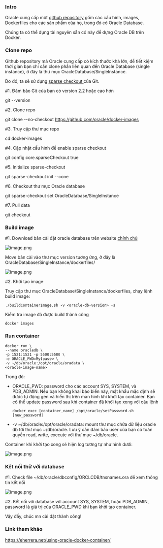 ### Intro

Oracle cung cấp một [github repository](https://github.com/oracle/docker-images) gồm các cấu hình, images, Dockerfiles cho các sản phẩm của họ, trong đó có Oracle Database.

Chúng ta có thể dụng tài nguyên sẵn có này để dựng Oracle DB trên Docker.

### Clone repo
Github repository mà Oracle cung cấp có kích thước khá lớn, để tiết kiệm thời gian bạn chỉ cần clone phần liên quan đến Oracle Database (single instance), ở đây là thư mục OracleDatabase/SingleInstance.

Do đó, ta sẽ sử dụng [sparse checkout ](https://git-scm.com/docs/git-sparse-checkout) của Git.

#1. Đảm bảo Git của bạn có version 2.2 hoặc cao hơn

git --version

#2. Clone repo

git clone --no-checkout https://github.com/oracle/docker-images

#3. Truy cập thư mục repo

cd docker-images

#4. Cập nhật cấu hình để enable sparse checkout

git config core.sparseCheckout true

#5. Initialize sparse-checkout

git sparse-checkout init --cone

#6. Checkout thư mục Oracle database

git sparse-checkout set OracleDatabase/SingleInstance

#7. Pull data

git checkout
### Build image
#1. Download bản cài đặt oracle database trên website [chính chủ](https://www.oracle.com/database/technologies/oracle-database-software-downloads.html) 

![image.png](https://images.viblo.asia/c1077294-c24c-40d1-b8a6-242a84ab5f53.png)

Move bản cài vào thư mục version tương ứng, ở đây là OracleDatabase/SingleInstance/dockerfiles/<oracle-db-version>
    
![image.png](https://images.viblo.asia/0d286411-d2e8-4ad6-8433-cf21e9c88fc6.png)
    
#2. Khởi tạo image
    
Truy cập thư mục OracleDatabase/SingleInstance/dockerfiles, chạy lệnh build image:
    
```
./buildContainerImage.sh -v <oracle-db-version> -s 
```
    
Kiểm tra image đã được build thành công
    
```
docker images
```
    
### Run container
```
docker run \
--name oracledb \
-p 1521:1521 -p 5500:5500 \
-e ORACLE_PWD=My1passw \
-v ~/db/oracle:/opt/oracle/oradata \
<oracle-image-name>
```
Trong đó:
    
* ORACLE_PWD:  password cho các account SYS, SYSTEM, và PDB_ADMIN. Nếu bạn không khai báo biến này, mật khẩu mặc định sẽ được tự động gen và hiển thị trên màn hình khi khởi tạo container.
    Bạn có thể update password sau khi container đã khởi tạo xong với câu lệnh
    ```
    docker exec [container_name] /opt/oracle/setPassword.sh [new_password]
    ```
* -v ~/db/oracle:/opt/oracle/oradata: mount thư mục chứa dữ liệu oracle db tới thư mục ~/db/oracle. Lưu ý cần đảm bảo user của bạn có toàn quyền read, write, execute với thư mục  ~/db/oracle.

 Container khi khởi tạo xong sẽ hiện log tương tự như hình dưới:
    
 ![image.png](https://images.viblo.asia/8ebef618-2a5a-4a3d-b96d-e8d55574d8fb.png)
    
###  Kết nối thử với database
#1. Check  file ~/db/oracle/dbconfig/ORCLCDB/tnsnames.ora để xem thông tin kết nối
    
 ![image.png](https://images.viblo.asia/3946330b-1346-4c21-a45f-5c92e712d752.png)
    
 #2. Kết nối với database với account SYS, SYSTEM, hoặc PDB_ADMIN, password là giá trị của ORACLE_PWD khi bạn khởi tạo container.
    
 Vậy đấy, chúc mn cài đặt thành công!
###  Link tham khảo
https://eherrera.net/using-oracle-docker-container/